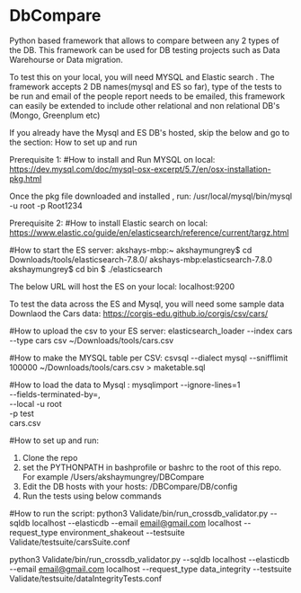 # DbCompare
Python based framework that allows to compare between any 2 types of the DB. This framework can be used for DB testing projects such as Data Warehourse or Data migration.

To test this on your local, you will need MYSQL and Elastic search . The framework accepts 2 DB names(mysql and ES so far), type of the tests to be run and email of the people report needs to be emailed, this framework can easily be extended to include other relational and non relational DB's (Mongo, Greenplum etc) 

If you already have the Mysql and ES DB's hosted, skip the below and go to the section: How to set up and run

Prerequisite 1:
#How to install and Run MYSQL on local:
https://dev.mysql.com/doc/mysql-osx-excerpt/5.7/en/osx-installation-pkg.html

Once the pkg file downloaded and installed , run:
/usr/local/mysql/bin/mysql -u root -p
Root1234

Prerequisite 2:
#How to install Elastic search on local:
https://www.elastic.co/guide/en/elasticsearch/reference/current/targz.html

#How to start the ES server:
akshays-mbp:~ akshaymungrey$ cd Downloads/tools/elasticsearch-7.8.0/
akshays-mbp:elasticsearch-7.8.0 akshaymungrey$  cd bin $ ./elasticsearch

The below URL will host the ES on your local:
localhost:9200

To test the data across the ES and Mysql, you will need some sample data
Downlaod the Cars data:
https://corgis-edu.github.io/corgis/csv/cars/

#How to upload the csv to your ES server:
elasticsearch_loader --index cars --type cars csv ~/Downloads/tools/cars.csv

#How to make the MYSQL table per CSV:
csvsql --dialect mysql --snifflimit 100000  ~/Downloads/tools/cars.csv > maketable.sql

#How to load the data to Mysql :
mysqlimport --ignore-lines=1 \
            --fields-terminated-by=, \
            --local -u root \
            -p test \
             cars.csv
             
#How to set up and run:   
1. Clone the repo
2. set the PYTHONPATH in bashprofile or bashrc to the root of this repo. For example /Users/akshaymungrey/DBCompare
3. Edit the DB hosts with your hosts: /DBCompare/DB/config
4. Run the tests using below commands
 
             
#How to run the script:
python3 Validate/bin/run_crossdb_validator.py --sqldb localhost --elasticdb --email <email@gmail.com> localhost --request_type environment_shakeout --testsuite Validate/testsuite/carsSuite.conf 

python3 Validate/bin/run_crossdb_validator.py --sqldb localhost --elasticdb --email <email@gmail.com> localhost --request_type data_integrity --testsuite Validate/testsuite/dataIntegrityTests.conf

